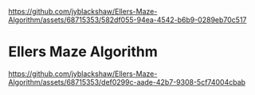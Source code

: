 
https://github.com/jyblackshaw/Ellers-Maze-Algorithm/assets/68715353/582df055-94ea-4542-b6b9-0289eb70c517
# Ellers Maze Algorithm
 

https://github.com/jyblackshaw/Ellers-Maze-Algorithm/assets/68715353/def0299c-aade-42b7-9308-5cf74004cbab



